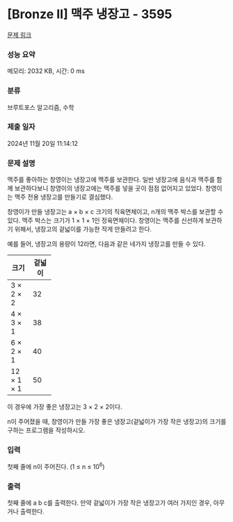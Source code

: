 # [Bronze II] 맥주 냉장고 - 3595 

[문제 링크](https://www.acmicpc.net/problem/3595) 

### 성능 요약

메모리: 2032 KB, 시간: 0 ms

### 분류

브루트포스 알고리즘, 수학

### 제출 일자

2024년 11월 20일 11:14:12

### 문제 설명

<p>맥주를 좋아하는 창영이는 냉장고에 맥주를 보관한다. 일반 냉장고에 음식과 맥주를 함께 보관하다보니 창영이의 냉장고에는 맥주를 넣을 곳이 점점 없어지고 있었다. 창영이는 맥주 전용 냉장고를 만들기로 결심했다.</p>

<p>창영이가 만들 냉장고는 a × b × c 크기의 직육면체이고, n개의 맥주 박스를 보관할 수 있다. 맥주 박스는 크기가 1 × 1 × 1인 정육면체이다. 창영이는 맥주를 신선하게 보관하기 위해서, 냉장고의 겉넓이를 가능한 작게 만들려고 한다.</p>

<p>예를 들어, 냉장고의 용량이 12라면, 다음과 같은 네가지 냉장고를 만들 수 있다.</p>

<table class="table table-bordered" style="width:20%;">
	<thead>
		<tr>
			<th style="width:10%;">크기</th>
			<th style="width:10%;">겉넓이</th>
		</tr>
	</thead>
	<tbody>
		<tr>
			<td>3 × 2 × 2</td>
			<td>32</td>
		</tr>
		<tr>
			<td>4 × 3 × 1</td>
			<td>38</td>
		</tr>
		<tr>
			<td>6 × 2 × 1</td>
			<td>40</td>
		</tr>
		<tr>
			<td>12 × 1 × 1</td>
			<td>50</td>
		</tr>
	</tbody>
</table>

<p>이 경우에 가장 좋은 냉장고는 3 × 2 × 2이다.</p>

<p>n이 주어졌을 때, 창영이가 만들 가장 좋은 냉장고(겉넓이가 가장 작은 냉장고)의 크기를 구하는 프로그램을 작성하시오.</p>

### 입력 

 <p>첫째 줄에 n이 주어진다. (1 ≤ n ≤ 10<sup>6</sup>)</p>

### 출력 

 <p>첫째 줄에 a b c를 출력한다. 만약 겉넓이가 가장 작은 냉장고가 여러 가지인 경우, 아무거나 출력한다.</p>

